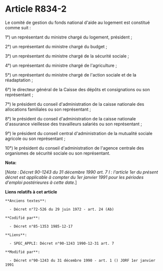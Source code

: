 # Article R834-2

Le comité de gestion du fonds national d'aide au logement est constitué comme suit   : 

1°) un représentant du ministre chargé du logement, président ; 

2°) un représentant du ministre chargé du budget ; 

3°) un représentant du ministre chargé de la sécurité sociale ; 

4°) un représentant du ministre chargé de l'agriculture ; 

5°) un représentant du ministre chargé de l'action sociale et de la réadaptation ; 

6°) le directeur général de la Caisse des dépôts et consignations ou son représentant ; 

7°) le président du conseil d'administration de la caisse nationale des allocations familiales ou son représentant ; 

8°) le président du conseil d'administration de la caisse nationale d'assurance vieillesse des travailleurs salariés ou son
représentant ; 

9°) le président du conseil central d'administration de la mutualité sociale agricole ou son représentant ; 

10°) le président du conseil d'administration de l'agence centrale des organismes de sécurité sociale ou son représentant.

**Nota:**

[*Nota : Décret 90-1243 du 31 décembre 1990 art. 7 I : l'article 1er du présent décret est applicable à compter du 1er
janvier 1991 pour les périodes d'emploi postérieures à cette date.*]

**Liens relatifs à cet article**

	**Anciens textes**:

	  - Décret n°72-526 du 29 juin 1972 - art. 24 (Ab)

	**Codifié par**:

	  - Décret n°85-1353 1985-12-17

	**Liens**:

	  - SPEC_APPLI: Décret n°90-1243 1990-12-31 art. 7

	**Modifié par**:

	  - Décret n°90-1243 du 31 décembre 1990 - art. 1 () JORF 1er janvier 1991
